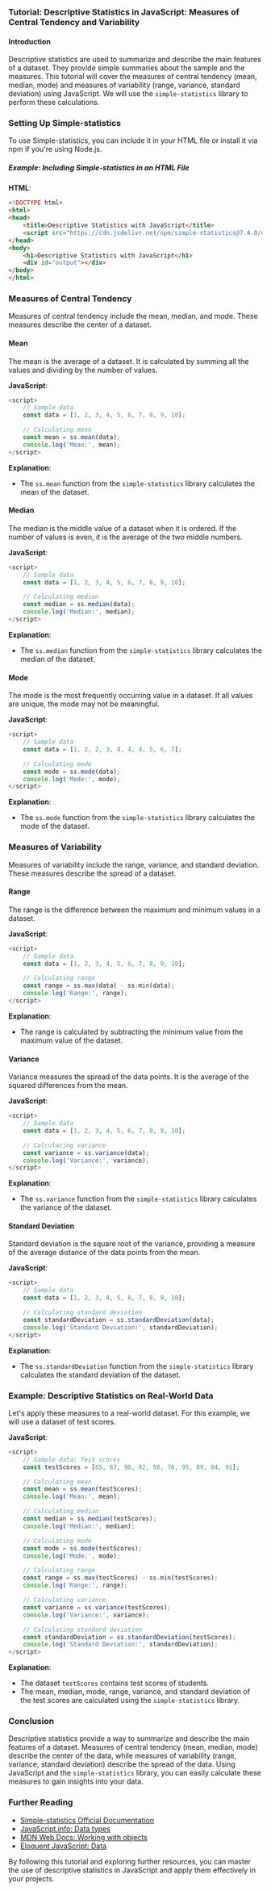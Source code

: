 ### Tutorial: Descriptive Statistics in JavaScript: Measures of Central Tendency and Variability

#### Introduction

Descriptive statistics are used to summarize and describe the main features of a dataset. They provide simple summaries about the sample and the measures. This tutorial will cover the measures of central tendency (mean, median, mode) and measures of variability (range, variance, standard deviation) using JavaScript. We will use the `simple-statistics` library to perform these calculations.

### Setting Up Simple-statistics

To use Simple-statistics, you can include it in your HTML file or install it via npm if you're using Node.js.

##### Example: Including Simple-statistics in an HTML File

**HTML**:
```html
<!DOCTYPE html>
<html>
<head>
    <title>Descriptive Statistics with JavaScript</title>
    <script src="https://cdn.jsdelivr.net/npm/simple-statistics@7.4.0/dist/simple-statistics.min.js"></script>
</head>
<body>
    <h1>Descriptive Statistics with JavaScript</h1>
    <div id="output"></div>
</body>
</html>
```

### Measures of Central Tendency

Measures of central tendency include the mean, median, and mode. These measures describe the center of a dataset.

#### Mean

The mean is the average of a dataset. It is calculated by summing all the values and dividing by the number of values.

**JavaScript**:
```javascript
<script>
    // Sample data
    const data = [1, 2, 3, 4, 5, 6, 7, 8, 9, 10];

    // Calculating mean
    const mean = ss.mean(data);
    console.log('Mean:', mean);
</script>
```

**Explanation**:
- The `ss.mean` function from the `simple-statistics` library calculates the mean of the dataset.

#### Median

The median is the middle value of a dataset when it is ordered. If the number of values is even, it is the average of the two middle numbers.

**JavaScript**:
```javascript
<script>
    // Sample data
    const data = [1, 2, 3, 4, 5, 6, 7, 8, 9, 10];

    // Calculating median
    const median = ss.median(data);
    console.log('Median:', median);
</script>
```

**Explanation**:
- The `ss.median` function from the `simple-statistics` library calculates the median of the dataset.

#### Mode

The mode is the most frequently occurring value in a dataset. If all values are unique, the mode may not be meaningful.

**JavaScript**:
```javascript
<script>
    // Sample data
    const data = [1, 2, 2, 3, 4, 4, 4, 5, 6, 7];

    // Calculating mode
    const mode = ss.mode(data);
    console.log('Mode:', mode);
</script>
```

**Explanation**:
- The `ss.mode` function from the `simple-statistics` library calculates the mode of the dataset.

### Measures of Variability

Measures of variability include the range, variance, and standard deviation. These measures describe the spread of a dataset.

#### Range

The range is the difference between the maximum and minimum values in a dataset.

**JavaScript**:
```javascript
<script>
    // Sample data
    const data = [1, 2, 3, 4, 5, 6, 7, 8, 9, 10];

    // Calculating range
    const range = ss.max(data) - ss.min(data);
    console.log('Range:', range);
</script>
```

**Explanation**:
- The range is calculated by subtracting the minimum value from the maximum value of the dataset.

#### Variance

Variance measures the spread of the data points. It is the average of the squared differences from the mean.

**JavaScript**:
```javascript
<script>
    // Sample data
    const data = [1, 2, 3, 4, 5, 6, 7, 8, 9, 10];

    // Calculating variance
    const variance = ss.variance(data);
    console.log('Variance:', variance);
</script>
```

**Explanation**:
- The `ss.variance` function from the `simple-statistics` library calculates the variance of the dataset.

#### Standard Deviation

Standard deviation is the square root of the variance, providing a measure of the average distance of the data points from the mean.

**JavaScript**:
```javascript
<script>
    // Sample data
    const data = [1, 2, 3, 4, 5, 6, 7, 8, 9, 10];

    // Calculating standard deviation
    const standardDeviation = ss.standardDeviation(data);
    console.log('Standard Deviation:', standardDeviation);
</script>
```

**Explanation**:
- The `ss.standardDeviation` function from the `simple-statistics` library calculates the standard deviation of the dataset.

### Example: Descriptive Statistics on Real-World Data

Let's apply these measures to a real-world dataset. For this example, we will use a dataset of test scores.

**JavaScript**:
```javascript
<script>
    // Sample data: Test scores
    const testScores = [85, 87, 90, 92, 88, 76, 95, 89, 84, 91];

    // Calculating mean
    const mean = ss.mean(testScores);
    console.log('Mean:', mean);

    // Calculating median
    const median = ss.median(testScores);
    console.log('Median:', median);

    // Calculating mode
    const mode = ss.mode(testScores);
    console.log('Mode:', mode);

    // Calculating range
    const range = ss.max(testScores) - ss.min(testScores);
    console.log('Range:', range);

    // Calculating variance
    const variance = ss.variance(testScores);
    console.log('Variance:', variance);

    // Calculating standard deviation
    const standardDeviation = ss.standardDeviation(testScores);
    console.log('Standard Deviation:', standardDeviation);
</script>
```

**Explanation**:
- The dataset `testScores` contains test scores of students.
- The mean, median, mode, range, variance, and standard deviation of the test scores are calculated using the `simple-statistics` library.

### Conclusion

Descriptive statistics provide a way to summarize and describe the main features of a dataset. Measures of central tendency (mean, median, mode) describe the center of the data, while measures of variability (range, variance, standard deviation) describe the spread of the data. Using JavaScript and the `simple-statistics` library, you can easily calculate these measures to gain insights into your data.

### Further Reading
- [Simple-statistics Official Documentation](https://simplestatistics.org/)
- [JavaScript.info: Data types](https://javascript.info/data-types)
- [MDN Web Docs: Working with objects](https://developer.mozilla.org/en-US/docs/Web/JavaScript/Guide/Working_with_Objects)
- [Eloquent JavaScript: Data](https://eloquentjavascript.net/04_data.html)

By following this tutorial and exploring further resources, you can master the use of descriptive statistics in JavaScript and apply them effectively in your projects.